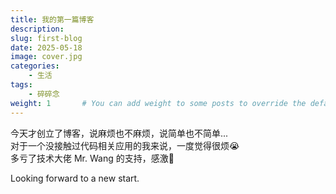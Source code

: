 ```yaml
---
title: 我的第一篇博客
description:
slug: first-blog
date: 2025-05-18
image: cover.jpg
categories:
    - 生活
tags:
    - 碎碎念
weight: 1       # You can add weight to some posts to override the default sorting (date descending)
---
```


今天才创立了博客，说麻烦也不麻烦，说简单也不简单...  
对于一个没接触过代码相关应用的我来说，一度觉得很烦😭  
多亏了技术大佬 Mr. Wang 的支持，感激🌸  

Looking forward to a new start.  
